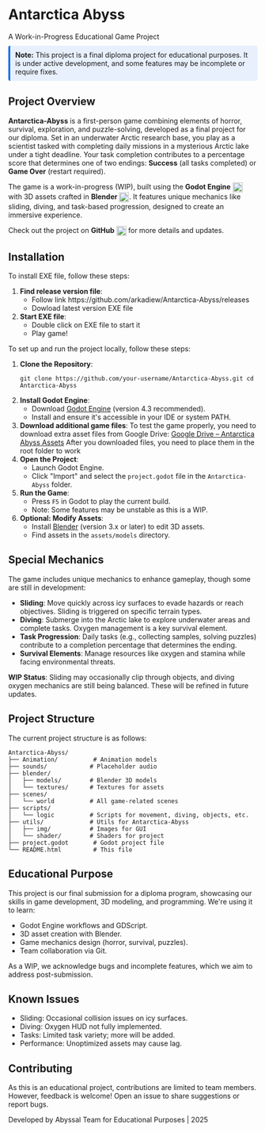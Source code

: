 <h1>Antarctica Abyss</h1>
		A Work-in-Progress Educational Game Project

<p style="background: #e8f0fe; padding: 10px; border-left: 4px solid #1a73e8; margin: 10px 0; border-radius: 4px;"><strong>Note:</strong> This project is a final diploma project for educational purposes. It is under active development, and some features may be incomplete or require fixes.</p>

<h2>Project Overview</h2>
<p><strong>Antarctica-Abyss</strong> is a first-person game combining elements of horror, survival, exploration, and puzzle-solving, developed as a final project for our diploma. Set in an underwater Arctic research base, you play as a scientist tasked with completing daily missions in a mysterious Arctic lake under a tight deadline. Your task completion contributes to a percentage score that determines one of two endings: <strong>Success</strong> (all tasks completed) or <strong>Game Over</strong> (restart required).</p>
<p>The game is a work-in-progress (WIP), built using the <strong>Godot Engine</strong> <img src="https://godotengine.org/asset-library/branding/icon.png" alt="Godot Engine Icon" width="20" height="20" style="vertical-align: middle;"> with 3D assets crafted in <strong>Blender</strong> <img src="https://www.blender.org/wp-content/uploads/2019/07/blender_icon_32x32.png" alt="Blender Icon" width="20" height="20" style="vertical-align: middle;">. It features unique mechanics like sliding, diving, and task-based progression, designed to create an immersive experience.</p>
<p>Check out the project on <strong>GitHub</strong> <img src="https://github.githubassets.com/images/modules/logos_page/GitHub-Mark.png" alt="GitHub Icon" width="20" height="20" style="vertical-align: middle;"> for more details and updates.</p>

<h2>Installation</h2>
	<p>To install EXE file, follow these steps:</p>
 	<ol>
			<li><strong>Find release version file</strong>:
				<ul>
			<li>Follow link https://github.com/arkadiew/Antarctica-Abyss/releases</li>
			<li>Dowload latest version EXE file</li>
		</ul>
			</li>
			<li><strong>Start EXE file</strong>:
				<ul>
					<li>Double click on EXE file to start it</li>
					<li>Play game!</li>
				</ul>
			</li>
		</ol>
		<p>To set up and run the project locally, follow these steps:</p>
		<ol>
			<li><strong>Clone the Repository</strong>:
				<pre><code>git clone https://github.com/your-username/Antarctica-Abyss.git cd Antarctica-Abyss</code></pre>
			</li>
			<li><strong>Install Godot Engine</strong>:
				<ul>
					<li>Download <a href="https://godotengine.org/">Godot Engine</a> (version 4.3 recommended).</li>
					<li>Install and ensure it's accessible in your IDE or system PATH.</li>
				</ul>
			</li>
			<li>
    			<strong>Download additional game files</strong>:  
   			 To test the game properly, you need to download extra asset files from Google Drive:  
    					<a href="https://drive.google.com/example-link" target="_blank">Google Drive – Antarctica Abyss Assets</a> 
				After you downloaded files, you need to place them in the root folder to work
			</li>
			<li><strong>Open the Project</strong>:
				<ul>
					<li>Launch Godot Engine.</li>
					<li>Click "Import" and select the <code>project.godot</code> file in the <code>Antarctica-Abyss</code> folder.</li>
				</ul>
			</li>
			<li><strong>Run the Game</strong>:
				<ul>
					<li>Press <code>F5</code> in Godot to play the current build.</li>
					<li>Note: Some features may be unstable as this is a WIP.</li>
				</ul>
			</li>
			<li><strong>Optional: Modify Assets</strong>:
				<ul>
					<li>Install <a href="https://www.blender.org/">Blender</a> (version 3.x or later) to edit 3D assets.</li>
					<li>Find assets in the <code>assets/models</code> directory.</li>
				</ul>
			</li>
		</ol>

<h2>Special Mechanics</h2>
		<p>The game includes unique mechanics to enhance gameplay, though some are still in development:</p>
		<ul>
			<li><strong>Sliding</strong>: Move quickly across icy surfaces to evade hazards or reach objectives. Sliding is triggered on specific terrain types.</li>
			<li><strong>Diving</strong>: Submerge into the Arctic lake to explore underwater areas and complete tasks. Oxygen management is a key survival element.</li>
			<li><strong>Task Progression</strong>: Daily tasks (e.g., collecting samples, solving puzzles) contribute to a completion percentage that determines the ending.</li>
			<li><strong>Survival Elements</strong>: Manage resources like oxygen and stamina while facing environmental threats.</li>
		</ul>
		<div class="note">
			<p><strong>WIP Status</strong>: Sliding may occasionally clip through objects, and diving oxygen mechanics are still being balanced. These will be refined in future updates.</p>
		</div>


<h2>Project Structure</h2>
		<p>The current project structure is as follows:</p>
		<pre><code>Antarctica-Abyss/
├── Animation/          # Animation models
├── sounds/            # Placeholder audio
├── blender/
│   ├── models/        # Blender 3D models
│   └── textures/      # Textures for assets
├── scenes/
│   └── world          # All game-related scenes
├── scripts/
│   └── logic          # Scripts for movement, diving, objects, etc.
├── utils/             # Utils for Antarctica-Abyss
│   ├── img/           # Images for GUI
│   └── shader/        # Shaders for project
├── project.godot       # Godot project file
└── README.html         # This file
</code></pre>

<h2>Educational Purpose</h2>
		<p>This project is our final submission for a diploma program, showcasing our skills in game development, 3D modeling, and programming. We're using it to learn:</p>
		<ul>
			<li>Godot Engine workflows and GDScript.</li>
			<li>3D asset creation with Blender.</li>
			<li>Game mechanics design (horror, survival, puzzles).</li>
			<li>Team collaboration via Git.</li>
		</ul>
		<p>As a WIP, we acknowledge bugs and incomplete features, which we aim to address post-submission.</p>

<h2>Known Issues</h2>
		<ul>
			<li>Sliding: Occasional collision issues on icy surfaces.</li>
			<li>Diving: Oxygen HUD not fully implemented.</li>
			<li>Tasks: Limited task variety; more will be added.</li>
			<li>Performance: Unoptimized assets may cause lag.</li>
		</ul>

<h2>Contributing</h2>
		<p>As this is an educational project, contributions are limited to team members. However, feedback is welcome! Open an issue to share suggestions or report bugs.</p>
	</div>

<footer>
		<p>Developed by  Abyssal Team for Educational Purposes | 2025</p>
</footer>
